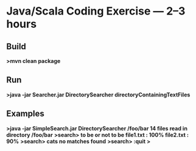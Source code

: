 ﻿# Java/Scala Coding Exercise — 2–3 hours

## Build

**>mvn clean package**

## Run

**>java -jar Searcher.jar DirectorySearcher directoryContainingTextFiles**

## Examples

**>java -jar SimpleSearch.jar DirectorySearcher /foo/bar 14 files read in directory /foo/bar**
**>search> to be or not to be file1.txt : 100% file2.txt : 90%**
**>search> cats no matches found**
**>search> :quit >**

##